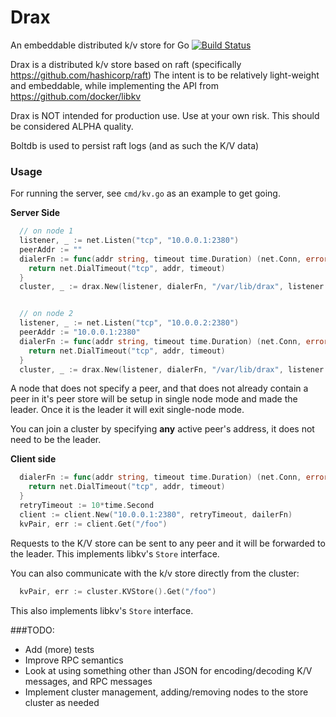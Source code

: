 # Drax
An embeddable distributed k/v store for Go
[![Build Status](https://travis-ci.org/cpuguy83/drax.svg?branch=master)](https://travis-ci.org/cpuguy83/drax)

Drax is a distributed k/v store based on raft (specifically https://github.com/hashicorp/raft)
The intent is to be relatively light-weight and embeddable, while implementing the API from https://github.com/docker/libkv

Drax is NOT intended for production use. Use at your own risk.
This should be considered ALPHA quality.

Boltdb is used to persist raft logs (and as such the K/V data)

### Usage
For running the server, see `cmd/kv.go` as an example to get going.

**Server Side**
```go
  // on node 1
  listener, _ := net.Listen("tcp", "10.0.0.1:2380")
  peerAddr := ""
  dialerFn := func(addr string, timeout time.Duration) (net.Conn, error) {
    return net.DialTimeout("tcp", addr, timeout)
  }
  cluster, _ := drax.New(listener, dialerFn, "/var/lib/drax", listener.Addr().String(), peerAddr)


  // on node 2
  listener, _ := net.Listen("tcp", "10.0.0.2:2380")
  peerAddr := "10.0.0.1:2380"
  dialerFn := func(addr string, timeout time.Duration) (net.Conn, error) {
    return net.DialTimeout("tcp", addr, timeout)
  }
  cluster, _ := drax.New(listener, dialerFn, "/var/lib/drax", listener.Addr().String(), peerAddr)
```

A node that does not specify a peer, and that does not already contain a peer in it's peer store
will be setup in single node mode and made the leader. Once it is the leader it will exit single-node mode.

You can join a cluster by specifying **any** active peer's address, it does not need to be the leader.

**Client side**

```go
  dialerFn := func(addr string, timeout time.Duration) (net.Conn, error) {
    return net.DialTimeout("tcp", addr, timeout)
  }
  retryTimeout := 10*time.Second
  client := client.New("10.0.0.1:2380", retryTimeout, dailerFn)
  kvPair, err := client.Get("/foo")
```

Requests to the K/V store can be sent to any peer and it will be forwarded to the leader.
This implements libkv's `Store` interface.

You can also communicate with the k/v store directly from the cluster:

```go
  kvPair, err := cluster.KVStore().Get("/foo")
```

This also implements libkv's `Store` interface.

###TODO:
- Add (more) tests
- Improve RPC semantics
- Look at using something other than JSON for encoding/decoding K/V messages, and RPC messages
- Implement cluster management, adding/removing nodes to the store cluster as needed

